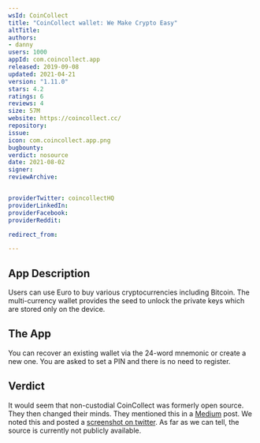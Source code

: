 ```yaml
---
wsId: CoinCollect
title: "CoinCollect wallet: We Make Crypto Easy"
altTitle: 
authors:
- danny
users: 1000
appId: com.coincollect.app
released: 2019-09-08
updated: 2021-04-21
version: "1.11.0"
stars: 4.2
ratings: 6
reviews: 4
size: 57M
website: https://coincollect.cc/
repository: 
issue: 
icon: com.coincollect.app.png
bugbounty: 
verdict: nosource
date: 2021-08-02
signer: 
reviewArchive:


providerTwitter: coincollectHQ
providerLinkedIn: 
providerFacebook: 
providerReddit: 

redirect_from:

---
```



## App Description

Users can use Euro to buy various cryptocurrencies including Bitcoin. The multi-currency wallet provides the seed to unlock the private keys which are stored only on the device.

## The App

You can recover an existing wallet via the 24-word mnemonic or create a new one. You are asked to set a PIN and there is no need to register. 

## Verdict

It would seem that non-custodial CoinCollect was formerly open source. They then changed their minds. They mentioned this in a [Medium](https://medium.com/coincollect/coincollect-open-source-policy-466841ed324e) post. We noted this and posted a [screenshot on twitter](https://twitter.com/BitcoinWalletz/status/1460927002303553537). As far as we can tell, the source is currently not publicly available.

